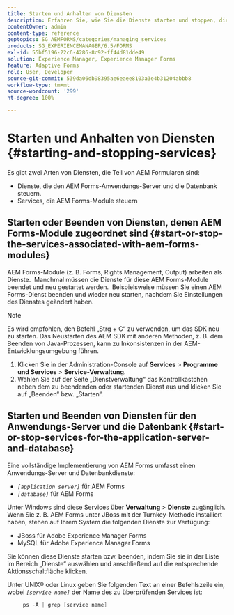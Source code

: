 ```yaml
---
title: Starten und Anhalten von Diensten
description: Erfahren Sie, wie Sie die Dienste starten und stoppen, die mit AEM Forms-Modulen und dem Anwendungsserver und der Datenbank verknüpft sind.
contentOwner: admin
content-type: reference
geptopics: SG_AEMFORMS/categories/managing_services
products: SG_EXPERIENCEMANAGER/6.5/FORMS
exl-id: 55bf5196-22c6-4286-8c92-ff44d81dde49
solution: Experience Manager, Experience Manager Forms
feature: Adaptive Forms
role: User, Developer
source-git-commit: 539da06db98395ae6eaee8103a3e4b31204abbb8
workflow-type: tm+mt
source-wordcount: '299'
ht-degree: 100%

---
```


# Starten und Anhalten von Diensten {#starting-and-stopping-services}

Es gibt zwei Arten von Diensten, die Teil von AEM Formularen sind:

* Dienste, die den AEM Forms-Anwendungs-Server und die Datenbank steuern.
* Services, die AEM Forms-Module steuern

## Starten oder Beenden von Diensten, denen AEM Forms-Module zugeordnet sind {#start-or-stop-the-services-associated-with-aem-forms-modules}

AEM Forms-Module (z. B. Forms, Rights Management, Output) arbeiten als Dienste.  Manchmal müssen die Dienste für diese AEM Forms-Module beendet und neu gestartet werden.  Beispielsweise müssen Sie einen AEM Forms-Dienst beenden und wieder neu starten, nachdem Sie Einstellungen des Dienstes geändert haben.

>[!NOTE]
>
> Es wird empfohlen, den Befehl „Strg + C“ zu verwenden, um das SDK neu zu starten. Das Neustarten des AEM SDK mit anderen Methoden, z. B. dem Beenden von Java-Prozessen, kann zu Inkonsistenzen in der AEM-Entwicklungsumgebung führen.

1. Klicken Sie in der Administration-Console auf **Services** > **Programme und Services** > **Service-Verwaltung**.
1. Wählen Sie auf der Seite „Dienstverwaltung“ das Kontrollkästchen neben dem zu beendenden oder startenden Dienst aus und klicken Sie auf „Beenden“ bzw. „Starten“.

## Starten und Beenden von Diensten für den Anwendungs-Server und die Datenbank {#start-or-stop-services-for-the-application-server-and-database}

Eine vollständige Implementierung von AEM Forms umfasst einen Anwendungs-Server und Datenbankdienste:

* *`[application server]`* für AEM Forms
* *`[database]`* für AEM Forms

Unter Windows sind diese Services über **Verwaltung** > **Dienste** zugänglich. Wenn Sie z. B. AEM Forms unter JBoss mit der Turnkey-Methode installiert haben, stehen auf Ihrem System die folgenden Dienste zur Verfügung:

* JBoss für Adobe Experience Manager Forms
* MySQL für Adobe Experience Manager Forms

Sie können diese Dienste starten bzw. beenden, indem Sie sie in der Liste im Bereich „Dienste“ auswählen und anschließend auf die entsprechende Aktionsschaltfläche klicken.

Unter UNIX® oder Linux geben Sie folgenden Text an einer Befehlszeile ein, wobei *`[service name]`* der Name des zu überprüfenden Services ist:

```java
     ps -A | grep [service name]
```
